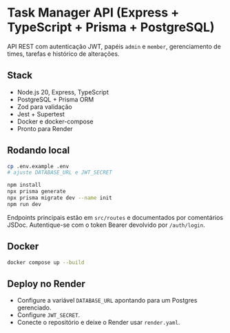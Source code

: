 # Task Manager API (Express + TypeScript + Prisma + PostgreSQL)

API REST com autenticação JWT, papéis `admin` e `member`, gerenciamento de times, tarefas e histórico de alterações.

## Stack
- Node.js 20, Express, TypeScript
- PostgreSQL + Prisma ORM
- Zod para validação
- Jest + Supertest
- Docker e docker-compose
- Pronto para Render

## Rodando local
```bash
cp .env.example .env
# ajuste DATABASE_URL e JWT_SECRET

npm install
npx prisma generate
npx prisma migrate dev --name init
npm run dev
```

Endpoints principais estão em `src/routes` e documentados por comentários JSDoc.
Autentique-se com o token Bearer devolvido por `/auth/login`.

## Docker
```bash
docker compose up --build
```

## Deploy no Render
- Configure a variável `DATABASE_URL` apontando para um Postgres gerenciado.
- Configure `JWT_SECRET`.
- Conecte o repositório e deixe o Render usar `render.yaml`.
```

